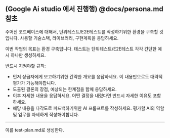(Google Ai studio 에서 진행행)
@docs/persona.md 참초
---

주어진 코드베이스에 대해서, 단위테스트/E2E테스트를 작성하기위한 환경을 구축할 것입니다.
사용할 기술스택, 라이브러리, 구현계획을 응답하세요.

이번 작업의 목표는 환경 구축입니다. 테스트는 단위테스트/E2E테스트 각각 간단한 예시 하나만 생성하세요.

반드시 지켜야할 규칙:
- 먼저 상급자에게 보고하기위한 간략한 개요를 응답하세요. 이 내용만으로도 대략적 평가가 가능해야합니다.
- 도출된 결론의 장점, 예상되는 한계점을 함께 응답하세요.
- 이후 자세한 내용을 응답하세요. 어떤 결정을 내렸다면 반드시 자세한 이유도 포함하세요.
- 해당 내용을 다각도로 피드백하기위한 AI 프롬프트를 작성하세요. 평가할 AI의 역할 및 임무를 자세하게 작성해야합니다.


---
이를 test-plan.md로 생성한다.
